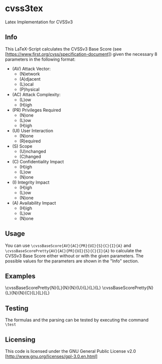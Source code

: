 # cvss3tex
Latex Implementation for CVSSv3

## Info

This LaTeX-Script calculates the CVSSv3 Base Score (see [https://www.first.org/cvss/specification-document]) given the necessary 8 parameters in the following format:
* (AV) Attack Vector:
    *  (N)etwork
    *  (A)djacent
    *  (L)ocal
    *  (P)hysical
* (AC) Attack Complexity:
    *  (L)ow
    *  (H)igh
* (PR) Privileges Required
    *  (N)one
    *  (L)ow
    *  (H)igh
* (UI) User Interaction
    * (N)one
    * (R)equired
* (S) Scope
    * (U)nchanged
    * (C)hanged
* (C) Confidentiality Impact
    * (H)igh
    * (L)ow
    * (N)one
* (I) Integrity Impact
    * (H)igh
    * (L)ow
    * (N)one
* (A) Availability Impact
    * (H)igh
    * (L)ow
    * (N)one

## Usage

You can use `\cvssBaseScore{AV}{AC}{PR}{UI}{S}{C}{I}{A}` and `\cvssBaseScorePretty{AV}{AC}{PR}{UI}{S}{C}{I}{A}` to calculate the CVSSv3 Base Score either without or with the given parameters. The possible values for the parameters are shown in the "Info" section.

## Examples

\cvssBaseScorePretty{N}{L}{N}{N}{U}{L}{L}{L}
\cvssBaseScorePretty{N}{L}{N}{N}{C}{L}{L}{L}

## Testing

The formulas and the parsing can be tested by executing the command `\test`

## Licensing

This code is licensed under the GNU General Public License v2.0 [http://www.gnu.org/licenses/gpl-3.0.en.html]
